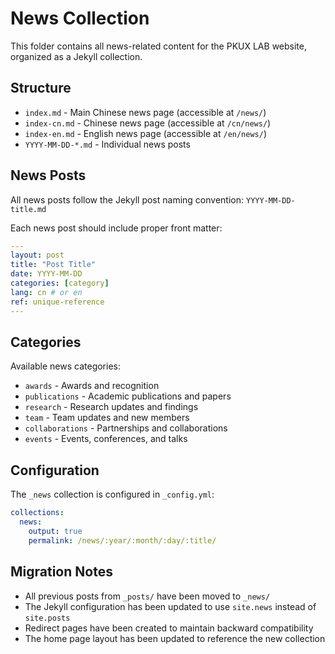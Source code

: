 # News Collection

This folder contains all news-related content for the PKUX LAB website, organized as a Jekyll collection.

## Structure

- `index.md` - Main Chinese news page (accessible at `/news/`)
- `index-cn.md` - Chinese news page (accessible at `/cn/news/`)
- `index-en.md` - English news page (accessible at `/en/news/`)
- `YYYY-MM-DD-*.md` - Individual news posts

## News Posts

All news posts follow the Jekyll post naming convention: `YYYY-MM-DD-title.md`

Each news post should include proper front matter:

```yaml
---
layout: post
title: "Post Title"
date: YYYY-MM-DD
categories: [category]
lang: cn # or en
ref: unique-reference
---
```

## Categories

Available news categories:
- `awards` - Awards and recognition
- `publications` - Academic publications and papers
- `research` - Research updates and findings
- `team` - Team updates and new members
- `collaborations` - Partnerships and collaborations
- `events` - Events, conferences, and talks

## Configuration

The `_news` collection is configured in `_config.yml`:

```yaml
collections:
  news:
    output: true
    permalink: /news/:year/:month/:day/:title/
```

## Migration Notes

- All previous posts from `_posts/` have been moved to `_news/`
- The Jekyll configuration has been updated to use `site.news` instead of `site.posts`
- Redirect pages have been created to maintain backward compatibility
- The home page layout has been updated to reference the new collection